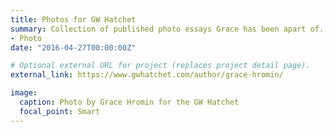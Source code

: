 ```yaml
---
title: Photos for GW Hatchet
summary: Collection of published photo essays Grace has been apart of.
- Photo
date: "2016-04-27T00:00:00Z"

# Optional external URL for project (replaces project detail page).
external_link: https://www.gwhatchet.com/author/grace-hromin/

image:
  caption: Photo by Grace Hromin for the GW Hatchet
  focal_point: Smart
---
```

